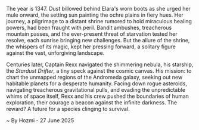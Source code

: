 
The year is 1347.  Dust billowed behind Elara's worn boots as she urged her mule onward, the setting sun painting the ochre plains in fiery hues.  Her journey, a pilgrimage to a distant shrine rumored to hold miraculous healing powers, had been fraught with peril.  Bandit ambushes, treacherous mountain passes, and the ever-present threat of starvation tested her resolve, each sunrise bringing new challenges.  But the allure of the shrine, the whispers of its magic, kept her pressing forward, a solitary figure against the vast, unforgiving landscape.

Centuries later, Captain Rexx navigated the shimmering nebula, his starship, the *Stardust Drifter*, a tiny speck against the cosmic canvas.  His mission: to chart the unmapped regions of the Andromeda galaxy, seeking out new habitable planets for a desperate humanity.  Facing down rogue asteroids, navigating treacherous gravitational pulls, and evading the unpredictable whims of space itself, Rexx and his crew pushed the boundaries of human exploration, their courage a beacon against the infinite darkness.  The reward?  A future for a species clinging to survival.

~ By Hozmi - 27 June 2025
